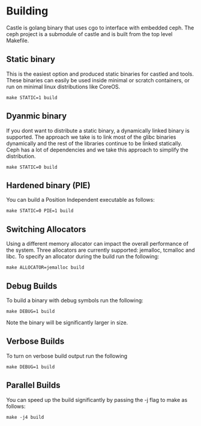 # Building

Castle is golang binary that uses cgo to interface with embedded ceph. The ceph 
project is a submodule of castle and is built from the top level Makefile.

## Static binary

This is the easiest option and produced static binaries for castled and tools. These
binaries can easily be used inside minimal or scratch containers, or run on minimal
linux distributions like CoreOS.

```
make STATIC=1 build
```

## Dyanmic binary

If you dont want to distribute a static binary, a dynamically linked binary is 
supported. The approach we take is to link most of the glibc binaries dynamically
and the rest of the libraries continue to be linked statically. Ceph has a lot
of dependencies and we take this approach to simplify the distribution.

```
make STATIC=0 build
```

## Hardened binary (PIE)

You can build a Position Independent executable as follows:

```
make STATIC=0 PIE=1 build
```

## Switching Allocators

Using a different memory allocator can impact the overall performance of the system. 
Three allocators are currently supported: jemalloc, tcmalloc and libc. To specify
an allocator during the build run the following:

```
make ALLOCATOR=jemalloc build
```

## Debug Builds

To build a binary with debug symbols run the following:

```
make DEBUG=1 build
```

Note the binary will be significantly larger in size.

## Verbose Builds

To turn on verbose build output run the following

```
make DEBUG=1 build
```

## Parallel Builds

You can speed up the build significantly by passing the -j flag to make as follows:

```
make -j4 build
```
